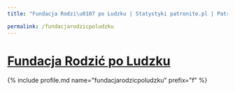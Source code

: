 ```yaml
---
title: "Fundacja Rodzi\u0107 po Ludzku | Statystyki patronite.pl | Patromierz"

permalink: /fundacjarodzicpoludzku
---
```


# [Fundacja Rodzić po Ludzku](https://patronite.pl/fundacjarodzicpoludzku)

{% include profile.md name="fundacjarodzicpoludzku" prefix="f" %}

